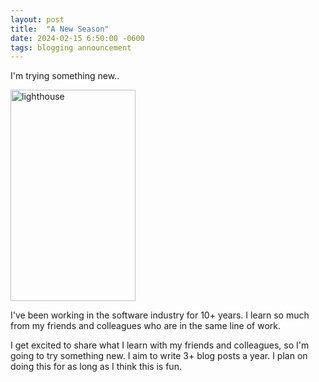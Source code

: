 ```yaml
---
layout: post
title:  "A New Season"
date: 2024-02-15 6:50:00 -0600
tags: blogging announcement
---
```

I'm trying something new..

<!--more-->


<img 
 class="center"
 alt="lighthouse" 
    src="{{site.url}}/assets/img/2024-02-15-a-new-season/lighthouse.jpg"
    width="200"
    height="338"/>


I've been working in the software industry for 10+ years. I learn so much from my friends and colleagues who are in the same line of work.

I get excited to share what I learn with my friends and colleagues, so I'm going to try something new. I aim to write 3+ blog posts a year. I plan on doing this for as long as I think this is fun.
